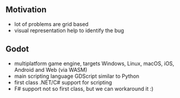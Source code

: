 ## Motivation
- lot of problems are grid based
- visual representation help to identify the bug

## Godot
- multiplatform game engine, targets Windows, Linux, macOS, iOS, Android and Web (via WASM)
- main scripting language GDScript similar to Python
- first class .NET/C# support for scripting
- F# support not so first class, but we can workaround it :)
